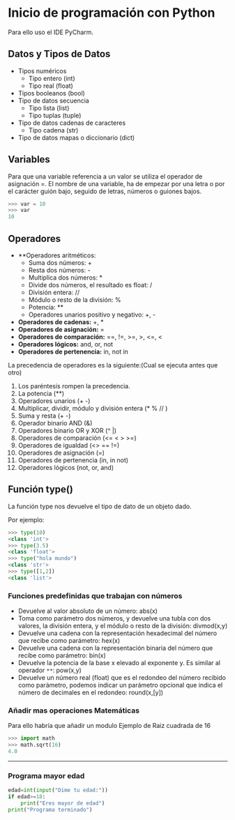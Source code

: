 # Inicio de programación con Python
Para ello uso el IDE PyCharm.

## Datos y Tipos de Datos

* Tipos numéricos
    - Tipo entero (int)
    - Tipo real (float)
* Tipos booleanos (bool)
* Tipo de datos secuencia
    - Tipo lista (list)
    - Tipo tuplas (tuple)
* Tipo de datos cadenas de caracteres
    - Tipo cadena (str)
* Tipo de datos mapas o diccionario (dict)

## Variables

Para que una variable referencia a un valor se utiliza el operador de asignación =.
El nombre de una variable, ha de empezar por una letra o por el carácter guión bajo, seguido de letras, números o guiones bajos.

```python
>>> var = 10
>>> var
10
```

## Operadores

* **Operadores aritméticos:
    - Suma dos números: +
    - Resta dos números: -
    - Multiplica dos números: *
    - Divide dos números, el resultado es float: / 
    - División entera: //
    -  Módulo o resto de la división: %
    -  Potencia: **
    -  Operadores unarios positivo y negativo: +, -
* **Operadores de cadenas:** +, *
* **Operadores de asignación:** =
* **Operadores de comparación:** ==, !=, >=, >, <=, <
* **Operadores lógicos:** and, or, not
* **Operadores de pertenencia:** in, not in

La precedencia de operadores es la siguiente:(Cual se ejecuta antes que otro)

1. Los paréntesis rompen la precedencia.
2. La potencia (**)
3. Operadores unarios (+ -)
4. Multiplicar, dividir, módulo y división entera (* % // )
5. Suma y resta (+ -)
6. Operador binario AND (&)
7. Operadores binario OR y XOR (^ |)
8. Operadores de comparación (<= < > >=)
9. Operadores de igualdad (<> == !=)
10. Operadores de asignación (=)
11. Operadores de pertenencia (in, in not)
12. Operadores lógicos (not, or, and)

## Función type()
La función type nos devuelve el tipo de dato de un objeto dado. 

Por ejemplo:
```python
>>> type(10)
<class 'int'>
>>> type(3.5)
<class 'float'>
>>> type("hola mundo")
<class 'str'>
>>> type([1,2])
<class 'list'>
```

### Funciones predefinidas que trabajan con números
* Devuelve al valor absoluto de un número: abs(x)
* Toma como parámetro dos números, y devuelve una tubla con dos valores, la división entera, y el módulo o resto de la división: divmod(x,y)
* Devuelve una cadena con la representación hexadecimal del número que recibe como parámetro: hex(x)
* Devuelve una cadena con la representación binaria del número que recibe como parámetro: bin(x)
* Devuelve la potencia de la base x elevado al exponente y. Es similar al operador ```**```: pow(x,y)
* Devuelve un número real (float) que es el redondeo del número recibido como parámetro, podemos indicar un parámetro opcional que indica el número de decimales en el redondeo: round(x,[y])

### Añadir mas operaciones Matemáticas

Para ello habría que añadir un modulo
Ejemplo de Raiz cuadrada de 16
```python
>>> import math
>>> math.sqrt(16)
4.0
```
-------------

### Programa mayor edad

```python
edad=int(input("Dime tu edad:"))
if edad>=18:
    print("Eres mayor de edad")
print("Programa terminado")
```

